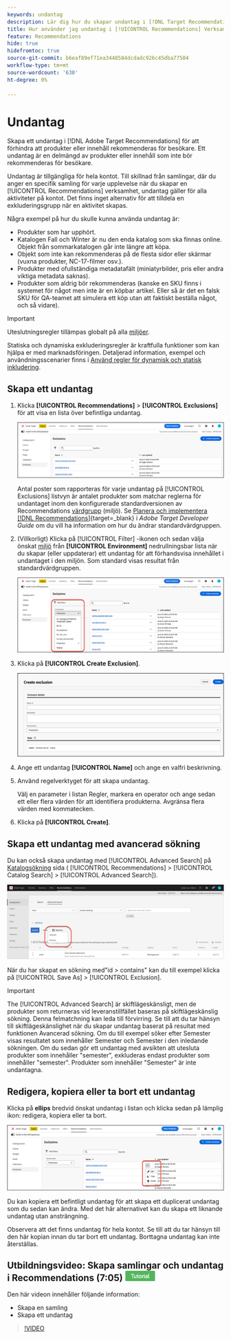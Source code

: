 ```yaml
---
keywords: undantag
description: Lär dig hur du skapar undantag i [!DNL Target Recommendations] för att förhindra att produkter eller innehåll rekommenderas för besökare.
title: Hur använder jag undantag i [!UICONTROL Recommendations] Verksamheter?
feature: Recommendations
hide: true
hidefromtoc: true
source-git-commit: b6eaf89ef71ea3448584dcdadc926c45dba77504
workflow-type: tm+mt
source-wordcount: '630'
ht-degree: 0%

---
```


# Undantag

Skapa ett undantag i [!DNL Adobe Target Recommendations] för att förhindra att produkter eller innehåll rekommenderas för besökare. Ett undantag är en delmängd av produkter eller innehåll som inte bör rekommenderas för besökare.

Undantag är tillgängliga för hela kontot. Till skillnad från samlingar, där du anger en specifik samling för varje upplevelse när du skapar en [!UICONTROL Recommendations] verksamhet, undantag gäller för alla aktiviteter på kontot. Det finns inget alternativ för att tilldela en exkluderingsgrupp när en aktivitet skapas.

Några exempel på hur du skulle kunna använda undantag är:

* Produkter som har upphört.
* Katalogen Fall och Winter är nu den enda katalog som ska finnas online. Objekt från sommarkatalogen går inte längre att köpa.
* Objekt som inte kan rekommenderas på de flesta sidor eller skärmar (vuxna produkter, NC-17-filmer osv.).
* Produkter med ofullständiga metadatafält (miniatyrbilder, pris eller andra viktiga metadata saknas).
* Produkter som aldrig bör rekommenderas (kanske en SKU finns i systemet för något men inte är en köpbar artikel. Eller så är det en falsk SKU för QA-teamet att simulera ett köp utan att faktiskt beställa något, och så vidare).

>[!IMPORTANT]
>
>Uteslutningsregler tillämpas globalt på alla [miljöer](/help/main/administrating-target/environments.md).
>
>Statiska och dynamiska exkluderingsregler är kraftfulla funktioner som kan hjälpa er med marknadsföringen. Detaljerad information, exempel och användningsscenarier finns i [Använd regler för dynamisk och statisk inkludering](/help/main/c-recommendations/c-algorithms/use-dynamic-and-static-inclusion-rules.md#concept_4CB5C0FA705D4E449BD0B37B3D987F9F).

## Skapa ett undantag

1. Klicka **[!UICONTROL Recommendations]** > **[!UICONTROL Exclusions]** för att visa en lista över befintliga undantag.

   ![exclusions_list image](assets/exclusions-list.png)

   Antal poster som rapporteras för varje undantag på [!UICONTROL Exclusions] listvyn är antalet produkter som matchar reglerna för undantaget inom den konfigurerade standardversionen av Recommendations [värdgrupp](/help/main/administrating-target/hosts.md) (miljö). Se [Planera och implementera [!DNL Recommendations]](https://experienceleague.adobe.com/en/docs/target-dev/developer/recommendations){target=_blank} i *Adobe Target Developer Guide* om du vill ha information om hur du ändrar standardvärdgruppen.

1. (Villkorligt) Klicka på [!UICONTROL Filter] -ikonen och sedan välja önskat [miljö](/help/main/administrating-target/environments.md) från **[!UICONTROL Environment]** nedrullningsbar lista när du skapar (eller uppdaterar) ett undantag för att förhandsvisa innehållet i undantaget i den miljön. Som standard visas resultat från standardvärdgruppen.

   ![Skapa undantag](/help/main/c-recommendations/c-products/assets/choose-environment.png)

1. Klicka på **[!UICONTROL Create Exclusion]**.

   ![Dialogrutan Skapa undantag](/help/main/c-recommendations/c-products/assets/create-exclusion.png)

1. Ange ett undantag **[!UICONTROL Name]** och ange en valfri beskrivning.

1. Använd regelverktyget för att skapa undantag.

   Välj en parameter i listan Regler, markera en operator och ange sedan ett eller flera värden för att identifiera produkterna. Avgränsa flera värden med kommatecken.

1. Klicka på **[!UICONTROL Create]**.

## Skapa ett undantag med avancerad sökning

Du kan också skapa undantag med [!UICONTROL Advanced Search] på [Katalogsökning](/help/main/c-recommendations/c-products/catalog-search.md#save-as) sida ( [!UICONTROL Recommendations] > [!UICONTROL Catalog Search] > [!UICONTROL Advanced Search]).

![Spara som dialogruta](/help/main/c-recommendations/c-products/assets/save-as.png)

När du har skapat en sökning med&quot;id > contains&quot; kan du till exempel klicka på [!UICONTROL Save As] > [!UICONTROL Exclusion].

>[!IMPORTANT]
>
>The [!UICONTROL Advanced Search] är skiftlägeskänsligt, men de produkter som returneras vid leveranstillfället baseras på skiftlägeskänslig sökning. Denna felmatchning kan leda till förvirring. Se till att du tar hänsyn till skiftlägeskänslighet när du skapar undantag baserat på resultat med funktionen Avancerad sökning. Om du till exempel söker efter Semester visas resultatet som innehåller Semester och Semester i den inledande sökningen. Om du sedan gör ett undantag med avsikten att utesluta produkter som innehåller &quot;semester&quot;, exkluderas endast produkter som innehåller &quot;semester&quot;. Produkter som innehåller &quot;Semester&quot; är inte undantagna.

## Redigera, kopiera eller ta bort ett undantag

Klicka på **ellips** bredvid önskat undantag i listan och klicka sedan på lämplig ikon: redigera, kopiera eller ta bort.

![Alternativ: redigera, kopiera och ta bort](/help/main/c-recommendations/c-products/assets/edit-copy-delete.png)

Du kan kopiera ett befintligt undantag för att skapa ett duplicerat undantag som du sedan kan ändra. Med det här alternativet kan du skapa ett liknande undantag utan ansträngning.

Observera att det finns undantag för hela kontot. Se till att du tar hänsyn till den här kopian innan du tar bort ett undantag. Borttagna undantag kan inte återställas.

## Utbildningsvideo: Skapa samlingar och undantag i Recommendations (7:05) ![Självstudiemärke](/help/main/assets/tutorial.png)

Den här videon innehåller följande information:

* Skapa en samling
* Skapa ett undantag

>[!VIDEO](https://video.tv.adobe.com/v/27689)